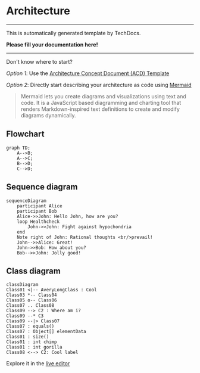 
# Architecture

---

This is automatically generated template by TechDocs.

**Please fill your documentation here!**

---

Don't know where to start? 

*Option 1*: Use the [Architecture Concept Document (ACD) Template](https://github.wdf.sap.corp/DevProcess-Architecture/ArchitectureConceptDocument/blob/master/T411%20Architecture%20Concept%20Document-v4.0.md)

*Option 2*: Directly start describing your architecture as code using [Mermaid](https://mermaid-js.github.io/mermaid/#/)

> Mermaid lets you create diagrams and visualizations using text and code.
> It is a JavaScript based diagramming and charting tool that renders Markdown-inspired text definitions to create and modify diagrams dynamically.

## Flowchart

```mermaid
graph TD;
    A-->B;
    A-->C;
    B-->D;
    C-->D;
```

## Sequence diagram

```mermaid
sequenceDiagram
    participant Alice
    participant Bob
    Alice->>John: Hello John, how are you?
    loop Healthcheck
        John->>John: Fight against hypochondria
    end
    Note right of John: Rational thoughts <br/>prevail!
    John-->>Alice: Great!
    John->>Bob: How about you?
    Bob-->>John: Jolly good!
```

## Class diagram

```mermaid
classDiagram
Class01 <|-- AveryLongClass : Cool
Class03 *-- Class04
Class05 o-- Class06
Class07 .. Class08
Class09 --> C2 : Where am i?
Class09 --* C3
Class09 --|> Class07
Class07 : equals()
Class07 : Object[] elementData
Class01 : size()
Class01 : int chimp
Class01 : int gorilla
Class08 <--> C2: Cool label
```

Explore it in the [live editor](https://mermaid.live/)

